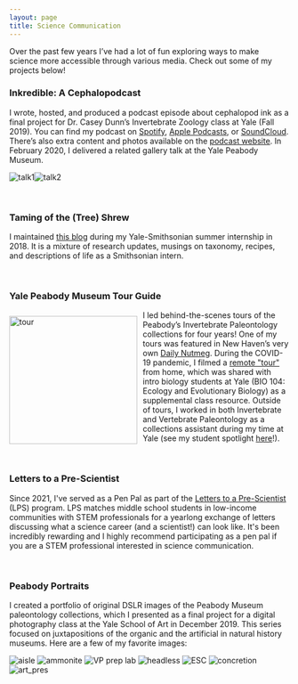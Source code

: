 ```yaml
---
layout: page
title: Science Communication
---
```


Over the past few years I’ve had a lot of fun exploring ways to make science more accessible through various media. Check out some of my projects below!

### Inkredible: A Cephalopodcast

I wrote, hosted, and produced a podcast episode about cephalopod ink as a final project for Dr. Casey Dunn’s Invertebrate Zoology class at Yale (Fall 2019). You can find my podcast on <a href="https://open.spotify.com/show/0JaFabsUnukuNOMlKrkq1E" target="_blank">Spotify</a>, <a href="https://podcasts.apple.com/us/podcast/inkredible-a-cephalopodcast/id1490214137" target="_blank">Apple Podcasts</a>, or <a href="https://soundcloud.com/maya-juman/inkredible-a-cephalopodcast" target="_blank">SoundCloud</a>. There’s also extra content and photos available on the <a href="https://inkrediblepod.wordpress.com/" target="_blank">podcast website</a>. In February 2020, I delivered a related gallery talk at the Yale Peabody Museum.

<img src="/public/ceph1.JPG" alt="talk1"><img src="/public/ceph2.JPG" alt="talk2">

<br />

### Taming of the (Tree) Shrew

I maintained <a href="https://tamingofthetreeshrew.wordpress.com/" target="_blank">this blog</a> during my Yale-Smithsonian summer internship in 2018. It is a mixture of research updates, musings on taxonomy, recipes, and descriptions of life as a Smithsonian intern.

<br />

### Yale Peabody Museum Tour Guide

<img src="/public/tour.jpg" alt="tour" align="left" style="margin: 10px 10px 0px 0px; width:230px">

<p align=left>I led behind-the-scenes tours of the Peabody’s Invertebrate Paleontology collections for four years! One of my tours was featured in New Haven’s very own <a href="http://dailynutmeg.com/2018/01/25/peabody-museum-behind-scenes-grand-tour/" target="_blank">Daily Nutmeg</a>. During the COVID-19 pandemic, I filmed a <a href="https://www.youtube.com/watch?v=9qENRyMooXs" target="_blank">remote "tour"</a> from home, which was shared with intro biology students at Yale (BIO 104: Ecology and Evolutionary Biology) as a supplemental class resource. Outside of tours, I worked in both Invertebrate and Vertebrate Paleontology as a collections assistant during my time at Yale (see my student spotlight <a href="https://www.facebook.com/YalePeabodyMuseum/posts/our-first-student-spotlight-of-the-year-is-maya-juman-maya-is-a-senior-in-saybro/10157914017949429/" target="_blank">here</a>!).</p>

<br />

### Letters to a Pre-Scientist

Since 2021, I've served as a Pen Pal as part of the <a href="https://prescientist.org/" target="_blank">Letters to a Pre-Scientist</a> (LPS) program. LPS matches middle school students in low-income communities with STEM professionals for a yearlong exchange of letters discussing what a science career (and a scientist!) can look like. It's been incredibly rewarding and I highly recommend participating as a pen pal if you are a STEM professional interested in science communication.

<br />

### Peabody Portraits

I created a portfolio of original DSLR images of the Peabody Museum paleontology collections, which I presented as a final project for a digital photography class at the Yale School of Art in December 2019. This series focused on juxtapositions of the organic and the artificial in natural history museums. Here are a few of my favorite images:

<img src="/public/aisle.jpg" alt="aisle">
<img src="/public/ammonite.jpg" alt="ammonite">
<img src="/public/preplab.jpg" alt="VP prep lab">
<img src="/public/headless.jpg" alt="headless">
<img src="/public/esc.jpg" alt="ESC">
<img src="/public/concretion.jpg" alt="concretion">
<img src="/public/crit.JPG" alt="art_pres">
